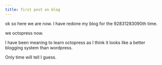 ```yaml
---
title: first post on blog
---
```

ok so here we are now.  I have redone my blog for the 92831283090th time.

we octopress now.

I have been meaning to learn octopress as I think it looks like a better blogging system than wordpress.

Only time will tell I guess.

